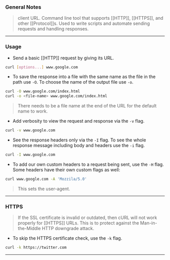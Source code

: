 
### General Notes

> client URL.
> Command line tool that supports [[HTTP]], [[HTTPS]], and other [[Protocol]]s.
> Used to write scripts and automate sending requests and handling responses.

---

### Usage

* Send a basic [[HTTP]] request by giving its URL.
```bash
curl [options...] www.google.com
```

* To save the response into a file with the same name as the file in the path use `-O`. To choose the name of the output file use `-o`.
```bash
curl -O www.google.com/index.html
curl -o <file-name> www.google.com/index.html
```
> There needs to be a file name at the end of the URL for the default name to work.

* Add verbosity to view the request and response via the `-v` flag.
```bash
curl -v www.google.com
```

* See the response headers only via the `-I` flag. To see the whole response message including body and headers use the `-i` flag.
```bash
curl -I www.google.com
```

* To add our own custom headers to a request being sent, use the `-H` flag. Some headers have their own custom flags as well:
```bash
curl www.google.com -A 'Mozzila/5.0'
```
> This sets the user-agent.

---
### HTTPS

>If the SSL certificate is invalid or outdated, then cURL will not work properly for [[HTTPS]] URLs.
>This is to protect against the Man-in-the-Middle HTTP downgrade attack.

* To skip the HTTPS certificate check, use the `-k` flag.
```bash
curl -k https://twitter.com
```

---

